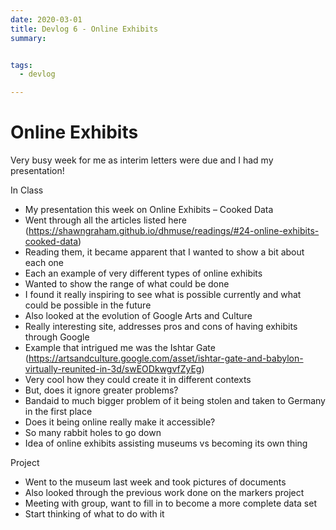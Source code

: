 ```yaml
---
date: 2020-03-01
title: Devlog 6 - Online Exhibits
summary: 


tags:
  - devlog

---
```


# Online Exhibits

Very busy week for me as interim letters were due and I had my presentation! 

In Class 
-  My presentation this week on Online Exhibits – Cooked Data
- Went through all the articles listed here (https://shawngraham.github.io/dhmuse/readings/#24-online-exhibits-cooked-data)
- Reading them, it became apparent that I wanted to show a bit about each one
- Each an example of very different types of online exhibits
- Wanted to show the range of what could be done
- I found it really inspiring to see what is possible currently and what could be possible in the future
- Also looked at the evolution of Google Arts and Culture 
- Really interesting site, addresses pros and cons of having exhibits through Google
- Example that intrigued me was the Ishtar Gate (https://artsandculture.google.com/asset/ishtar-gate-and-babylon-virtually-reunited-in-3d/swEODkwgvfZyEg)
- Very cool how they could create it in different contexts
- But, does it ignore greater problems? 
- Bandaid to much bigger problem of it being stolen and taken to Germany in the first place
- Does it being online really make it accessible? 
- So many rabbit holes to go down
- Idea of online exhibits assisting museums vs becoming its own thing

Project
- Went to the museum last week and took pictures of documents
- Also looked through the previous work done on the markers project
- Meeting with group, want to fill in to become a more complete data set
- Start thinking of what to do with it
